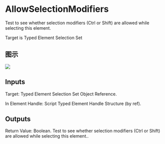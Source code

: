 # AllowSelectionModifiers

Test to see whether selection modifiers (Ctrl or Shift) are allowed while selecting this element.

Target is Typed Element Selection Set

## 图示

![]($-20221218-21164432.png)

## Inputs

Target: Typed Element Selection Set Object Reference.

In Element Handle: Script Typed Element Handle Structure (by ref).  

## Outputs

Return Value: Boolean. Test to see whether selection modifiers (Ctrl or Shift) are allowed while selecting this element..

